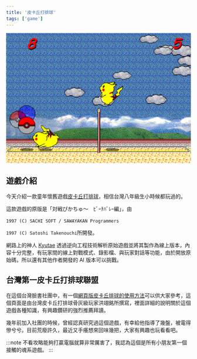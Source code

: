 ```yaml
---
title: '皮卡丘打排球'
tags: ['game']
---
```

![img](./img_20251001/pikachu.png)
## 遊戲介紹

今天介紹一款童年懷舊遊戲[皮卡丘打排球](https://gorisanson.github.io/pikachu-volleyball/zh/)，相信台灣八年級生小時候都玩過的。

這款遊戲的原版是「対戦ぴかちゅ～　ﾋﾞｰﾁﾊﾞﾚｰ編」，由

`1997 (C) SACHI SOFT / SAWAYAKAN Programmers`

`1997 (C) Satoshi Takenouchi`所開發。

網路上的神人 [Kyutae](https://gorisanson.github.io/) 透過逆向工程技術解析原始遊戲並將其製作為線上版本，內容十分完整，有玩家間的線上對戰模式、錄影檔、與玩家對話等功能，由於開放原始碼，所以還有其他作者開發的 AI 版本可以挑戰。

## 台灣第一皮卡丘打排球聯盟

在這個台灣臉書社團中，有一個[網頁版皮卡丘排球的使用方法](https://docs.google.com/document/d/160YZfdP0izCLhwoifQFhDWn9rWc-DE67rn1NFQNd6MU/edit?pli=1&tab=t.0)可以供大家參考，這個頁面是由台灣皮卡丘打排球骨灰級玩家洪翊銘所撰寫，裡面詳細的說明關於這個遊戲各種知識，有興趣鑽研的強烈推薦拜讀。

幾年前加入社團的時候，曾經認真研究過這個遊戲，有幸給他指導了幾盤，被電得慘兮兮。目前荒廢許久，最近又手癢想來回味幾把，大家有興趣也玩看看吧。

:::note
不看攻略能夠打贏電腦就算非常厲害了，我認為這個是所有小朋友第一個接觸的魂系遊戲。
:::